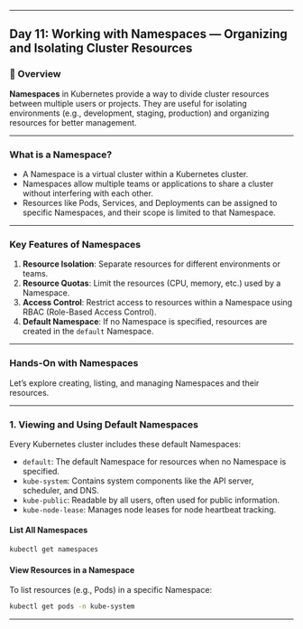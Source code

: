 ﻿---

## Day 11: Working with Namespaces — Organizing and Isolating Cluster Resources

### 📘 Overview

**Namespaces** in Kubernetes provide a way to divide cluster resources between multiple users or projects. They are useful for isolating environments (e.g., development, staging, production) and organizing resources for better management.

---

### What is a Namespace?

- A Namespace is a virtual cluster within a Kubernetes cluster.
- Namespaces allow multiple teams or applications to share a cluster without interfering with each other.
- Resources like Pods, Services, and Deployments can be assigned to specific Namespaces, and their scope is limited to that Namespace.

---

### Key Features of Namespaces

1. **Resource Isolation**: Separate resources for different environments or teams.
2. **Resource Quotas**: Limit the resources (CPU, memory, etc.) used by a Namespace.
3. **Access Control**: Restrict access to resources within a Namespace using RBAC (Role-Based Access Control).
4. **Default Namespace**: If no Namespace is specified, resources are created in the `default` Namespace.

---

### Hands-On with Namespaces

Let’s explore creating, listing, and managing Namespaces and their resources.

---

### 1. Viewing and Using Default Namespaces

Every Kubernetes cluster includes these default Namespaces:

- `default`: The default Namespace for resources when no Namespace is specified.
- `kube-system`: Contains system components like the API server, scheduler, and DNS.
- `kube-public`: Readable by all users, often used for public information.
- `kube-node-lease`: Manages node leases for node heartbeat tracking.

#### List All Namespaces
```bash
kubectl get namespaces
```

#### View Resources in a Namespace
To list resources (e.g., Pods) in a specific Namespace:
```bash
kubectl get pods -n kube-system
```

---